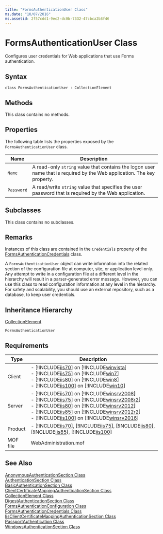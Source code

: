 ```yaml
---
title: "FormsAuthenticationUser Class"
ms.date: "10/07/2016"
ms.assetid: 2f57cdd1-9ec2-dc0b-7332-47cbca2b8f46
---
```

# FormsAuthenticationUser Class

Configures user credentials for Web applications that use Forms authentication.  
  
## Syntax  
  
```vbs  
class FormsAuthenticationUser : CollectionElement  
```  
  
## Methods  

 This class contains no methods.  
  
## Properties  

 The following table lists the properties exposed by the `FormsAuthenticationUser` class.  
  
|Name|Description|  
|----------|-----------------|  
|`Name`|A read-only `string` value that contains the logon user name that is required by the Web application. The key property.|  
|`Password`|A read/write `string` value that specifies the user password that is required by the Web application.|  
  
## Subclasses  

 This class contains no subclasses.  
  
## Remarks  

 Instances of this class are contained in the `Credentials` property of the [FormsAuthenticationCredentials](../wmi-provider/formsauthenticationcredentials-class.md) class.  
  
 A `FormsAuthenticationUser` object can write information into the related section of the configuration file at computer, site, or application level only. Any attempt to write in a configuration file at a different level in the hierarchy will result in a parser-generated error message. However, you can use this class to read configuration information at any level in the hierarchy. For safety and scalability, you should use an external repository, such as a database, to keep user credentials.  
  
## Inheritance Hierarchy  

 [CollectionElement](../wmi-provider/collectionelement-class.md)  
  
 `FormsAuthenticationUser`  
  
## Requirements  
  
|Type|Description|  
|----------|-----------------|  
|Client|-   [!INCLUDE[iis70](../wmi-provider/includes/iis70-md.md)] on [!INCLUDE[winvista](../wmi-provider/includes/winvista-md.md)]<br />-   [!INCLUDE[iis75](../wmi-provider/includes/iis75-md.md)] on [!INCLUDE[win7](../wmi-provider/includes/win7-md.md)]<br />-   [!INCLUDE[iis80](../wmi-provider/includes/iis80-md.md)] on [!INCLUDE[win8](../wmi-provider/includes/win8-md.md)]<br />-   [!INCLUDE[iis100](../wmi-provider/includes/iis100-md.md)] on [!INCLUDE[win10](../wmi-provider/includes/win10-md.md)]|  
|Server|-   [!INCLUDE[iis70](../wmi-provider/includes/iis70-md.md)] on [!INCLUDE[winsrv2008](../wmi-provider/includes/winsrv2008-md.md)]<br />-   [!INCLUDE[iis75](../wmi-provider/includes/iis75-md.md)] on [!INCLUDE[winsrv2008r2](../wmi-provider/includes/winsrv2008r2-md.md)]<br />-   [!INCLUDE[iis80](../wmi-provider/includes/iis80-md.md)] on [!INCLUDE[winsrv2012](../wmi-provider/includes/winsrv2012-md.md)]<br />-   [!INCLUDE[iis85](../wmi-provider/includes/iis85-md.md)] on [!INCLUDE[winsrv2012r2](../wmi-provider/includes/winsrv2012r2-md.md)]<br />-   [!INCLUDE[iis100](../wmi-provider/includes/iis100-md.md)] on [!INCLUDE[winsrv2016](../wmi-provider/includes/winsrv2016-md.md)]|  
|Product|-   [!INCLUDE[iis70](../wmi-provider/includes/iis70-md.md)], [!INCLUDE[iis75](../wmi-provider/includes/iis75-md.md)], [!INCLUDE[iis80](../wmi-provider/includes/iis80-md.md)], [!INCLUDE[iis85](../wmi-provider/includes/iis85-md.md)], [!INCLUDE[iis100](../wmi-provider/includes/iis100-md.md)]|  
|MOF file|WebAdministration.mof|  
  
## See Also  

 [AnonymousAuthenticationSection Class](../wmi-provider/anonymousauthenticationsection-class.md)   
 [AuthenticationSection Class](../wmi-provider/authenticationsection-class.md)   
 [BasicAuthenticationSection Class](../wmi-provider/basicauthenticationsection-class.md)   
 [ClientCertificateMappingAuthenticationSection Class](../wmi-provider/clientcertificatemappingauthenticationsection-class.md)   
 [CollectionElement Class](../wmi-provider/collectionelement-class.md)   
 [DigestAuthenticationSection Class](../wmi-provider/digestauthenticationsection-class.md)   
 [FormsAuthenticationConfiguration Class](../wmi-provider/formsauthenticationconfiguration-class.md)   
 [FormsAuthenticationCredentials Class](../wmi-provider/formsauthenticationcredentials-class.md)   
 [IisClientCertificateMappingAuthenticationSection Class](../wmi-provider/iisclientcertificatemappingauthenticationsection-class.md)   
 [PassportAuthentication Class](../wmi-provider/passportauthentication-class.md)   
 [WindowsAuthenticationSection Class](../wmi-provider/windowsauthenticationsection-class.md)
